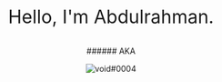 <p style="font-size: xx-large;" align="center">
Hello, I'm Abdulrahman.
</p>
<p align="center">
###### AKA
</p>
<p align="center">
  <img src="https://cdn.discordapp.com/attachments/1074031432537755678/1074335104287117462/image.png" alt="void#0004"/>
</p>
